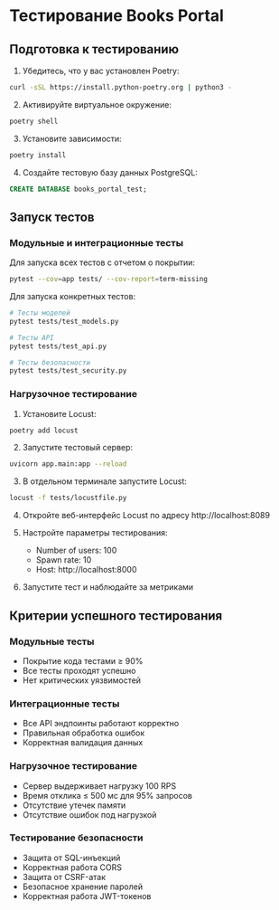 # Тестирование Books Portal

## Подготовка к тестированию

1. Убедитесь, что у вас установлен Poetry:
```bash
curl -sSL https://install.python-poetry.org | python3 -
```

2. Активируйте виртуальное окружение:
```bash
poetry shell
```

3. Установите зависимости:
```bash
poetry install
```

4. Создайте тестовую базу данных PostgreSQL:
```sql
CREATE DATABASE books_portal_test;
```

## Запуск тестов

### Модульные и интеграционные тесты

Для запуска всех тестов с отчетом о покрытии:
```bash
pytest --cov=app tests/ --cov-report=term-missing
```

Для запуска конкретных тестов:
```bash
# Тесты моделей
pytest tests/test_models.py

# Тесты API
pytest tests/test_api.py

# Тесты безопасности
pytest tests/test_security.py
```

### Нагрузочное тестирование

1. Установите Locust:
```bash
poetry add locust
```

2. Запустите тестовый сервер:
```bash
uvicorn app.main:app --reload
```

3. В отдельном терминале запустите Locust:
```bash
locust -f tests/locustfile.py
```

4. Откройте веб-интерфейс Locust по адресу http://localhost:8089

5. Настройте параметры тестирования:
   - Number of users: 100
   - Spawn rate: 10
   - Host: http://localhost:8000

6. Запустите тест и наблюдайте за метриками

## Критерии успешного тестирования

### Модульные тесты
- Покрытие кода тестами ≥ 90%
- Все тесты проходят успешно
- Нет критических уязвимостей

### Интеграционные тесты
- Все API эндпоинты работают корректно
- Правильная обработка ошибок
- Корректная валидация данных

### Нагрузочное тестирование
- Сервер выдерживает нагрузку 100 RPS
- Время отклика ≤ 500 мс для 95% запросов
- Отсутствие утечек памяти
- Отсутствие ошибок под нагрузкой

### Тестирование безопасности
- Защита от SQL-инъекций
- Корректная работа CORS
- Защита от CSRF-атак
- Безопасное хранение паролей
- Корректная работа JWT-токенов
